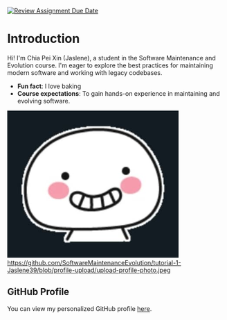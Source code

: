 [![Review Assignment Due Date](https://classroom.github.com/assets/deadline-readme-button-22041afd0340ce965d47ae6ef1cefeee28c7c493a6346c4f15d667ab976d596c.svg)](https://classroom.github.com/a/O-1AGqKT)

# Introduction 
Hi! I'm Chia Pei Xin (Jaslene), a student in the Software Maintenance and Evolution course. I'm eager to explore the best practices for maintaining modern software and working with legacy codebases. 
- **Fun fact**: I love baking
- **Course expectations**: To gain hands-on experience in maintaining and evolving software.

![My Image](upload-profile-photo.jpeg)  https://github.com/SoftwareMaintenanceEvolution/tutorial-1-Jaslene39/blob/profile-upload/upload-profile-photo.jpeg 

## GitHub Profile 
You can view my personalized GitHub profile 
[here](https://github.com/Jaslene39/Jaslene39).
